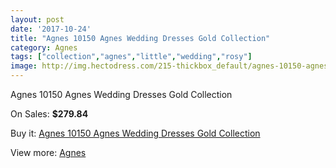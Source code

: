 ```yaml
---
layout: post
date: '2017-10-24'
title: "Agnes 10150 Agnes Wedding Dresses Gold Collection"
category: Agnes
tags: ["collection","agnes","little","wedding","rosy"]
image: http://img.hectodress.com/215-thickbox_default/agnes-10150-agnes-wedding-dresses-gold-collection.jpg
---
```

Agnes 10150 Agnes Wedding Dresses Gold Collection

On Sales: **$279.84**
<a href="https://www.hectodress.com/agnes/110-agnes-10150-agnes-wedding-dresses-gold-collection.html"><amp-img layout="responsive" width="600" height="600" src="//img.hectodress.com/215-thickbox_default/agnes-10150-agnes-wedding-dresses-gold-collection.jpg" alt="Agnes 10150 Agnes Wedding Dresses Gold Collection 0" /></a>

Buy it: [Agnes 10150 Agnes Wedding Dresses Gold Collection](https://www.hectodress.com/agnes/110-agnes-10150-agnes-wedding-dresses-gold-collection.html "Agnes 10150 Agnes Wedding Dresses Gold Collection")

View more: [Agnes](https://www.hectodress.com/6-agnes "Agnes")